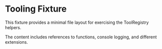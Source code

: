 # Tooling Fixture

This fixture provides a minimal file layout for exercising the ToolRegistry helpers.

The content includes references to functions, console logging, and different extensions.
